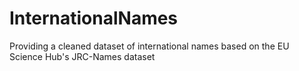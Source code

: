 # InternationalNames
Providing a cleaned dataset of international names based on the EU Science Hub's JRC-Names dataset
